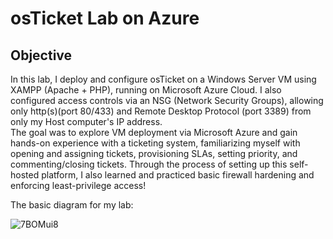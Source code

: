 # osTicket Lab on Azure

## Objective
In this lab, I deploy and configure osTicket on a Windows Server VM using XAMPP (Apache + PHP), running on Microsoft Azure Cloud. I also configured access controls via an NSG
(Network Security Groups), allowing only http(s)(port 80/433) and Remote Desktop Protocol (port 3389) from only my Host computer's IP address. 
<br> 
The goal was to explore VM deployment via Microsoft Azure and gain hands-on experience with a ticketing system, familiarizing myself with opening and assigning tickets, 
provisioning SLAs, setting priority, and commenting/closing tickets. Through the process of setting up this self-hosted platform, I also learned and practiced basic firewall 
hardening and enforcing least-privilege access! 
<br>

The basic diagram for my lab: 

![7BOMui8](https://github.com/user-attachments/assets/ce5c2b93-faf2-48e3-a0d1-4b921d906f13)


